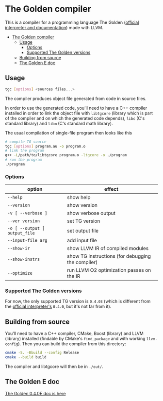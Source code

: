# The Golden compiler

This is a compiler for a programming language The Golden ([official interpreter and documentation](https://github.com/Pandicon/The-Golden)) made with LLVM.

- [The Golden compiler](#the-golden-compiler)
	- [Usage](#usage)
		- [Options](#options)
		- [Supported The Golden versions](#supported-the-golden-versions)
	- [Building from source](#building-from-source)
	- [The Golden E doc](#the-golden-e-doc)

## Usage

```sh
tgc [options] <sources files...>
```

The compiler produces object file generated from code in source files.

In order to use the generated code, you'll need to have a C++ compiler installed in order to link the object file with `libtgcore` (library which is part of the compiler and on which the generated code depends), `libc` (C's standard library) and `libm` (C's standard math library).

The usual compilation of single-file program then looks like this

```sh
# compile TG source
tgc [options] program.au -o program.o
# link the program
g++ -L/path/to/libtgcore program.o -ltgcore -o ./program
# run the program
./program
```

### Options

option | effect
--- | ---
`--help` | show help
`--version` | show version
`-v [ --verbose ]` | show verbose output
`--ver version` | set TG version
`-o [ --output ] output_file` | set output file
`--input-file arg` | add input file
`--show-ir` | show LLVM IR of compiled modules
`--show-instrs` | show TG instructions (for debugging the compiler)
`--optimize` | run LLVM O2 optimization passes on the IR


### Supported The Golden versions

For now, the only supported TG version is `0.4.0E` (which is different from the [official interpreter's](https://github.com/Pandicon/The-Golden) `0.4.0`, but it's not far from it).

## Building from source

You'll need to have a C++ compiler, CMake, Boost (library) and LLVM (library) installed (findable by CMake's `find_package` and with working `llvm-config`). Then you can build the compiler from this directory:

```sh
cmake -S. -Bbuild --config Release
cmake --build build
```

The compiler and libtgcore will then be in `./out/`.

## The Golden E doc

[The Golden 0.4.0E doc is here](doc/the_golden_e/tg_0_4_0e.md)
